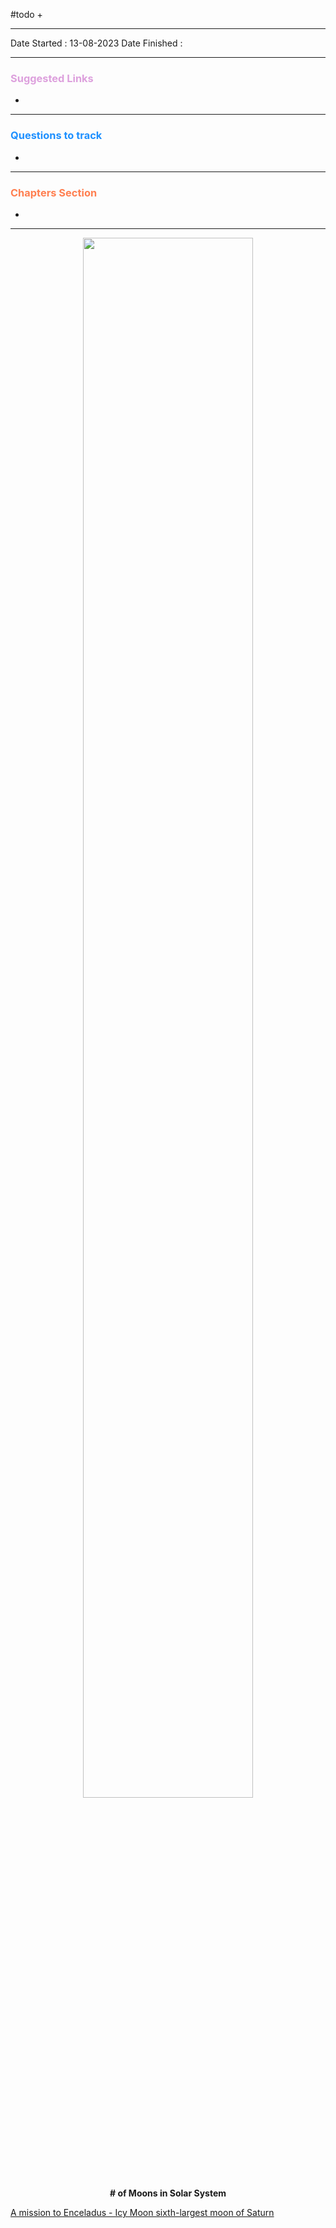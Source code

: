 
#todo 
+ 

<hr>

Date Started : 13-08-2023
Date Finished : 

<hr>

### <span  style = "color:Plum">Suggested Links </span>
+ 

<hr>


### <span  style = "color:dodgerblue">Questions to track </span>
+ 


<hr>

### <span  style = "color:Coral">Chapters Section </span>
+ 

<hr>

<figure>
<center>
<img src="https://i.pinimg.com/736x/a5/ed/94/a5ed9473597a878c8ce7d64b5bc1ea51--planets-space.jpg" alt="" style="width:80%">
<figcaption align = "center">
<b># of Moons in Solar System</b>
</figcaption>
</center>
</figure>


[A mission to Enceladus - Icy Moon sixth-largest  moon  of Saturn](https://vimeo.com/177182335)
